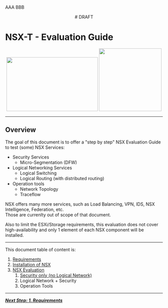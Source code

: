 AAA
BBB
<p align="center">
# DRAFT
</p>

# NSX-T - Evaluation Guide

<p align="center">
  <img width="292" height="172" src="/docs/assets/logo/NSX_Logo.jpeg">
  <img width="200" height="200" src="/docs/assets/logo/For_Dummies.jpeg">
</p>

---

## Overview
The goal of this document is to offer a "step by step" NSX Evaluation Guide to test (some) NSX Services:
- Security Services
  - Micro-Segmentation (DFW)
- Logical Networking Services
  - Logical Switching
  - Logical Routing (with distributed routing)
- Operation tools
  - Network Topology
  - Traceflow

NSX offers many more services, such as Load Balancing, VPN, IDS, NSX Intelligence, Federation, etc.  
Those are currenlty out of scope of that document.  

Also to limit the ESXi/Storage requirements, this evaluation does not cover high-availability and only 1 element of each NSX component will be installed.

---
This document table of content is:
1. [Requirements](/docs/1-Requirements.md)
1. [Installation of NSX](/docs/2-Installation.md)
1. [NSX Evaluation](/docs/3-NSX-Evaluation.md)
   1. [Security only (no Logical Network)](/docs/3.1-Security-Only.md)
   1. Logical Network + Security
   1. Operation Tools


---

[***Next Step: 1. Requirements***](/docs/1-Requirements.md)
